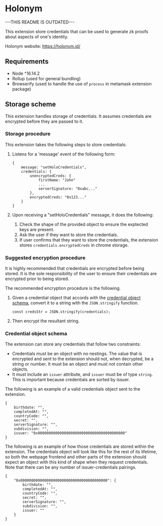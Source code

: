 # Holonym

---THIS README IS OUTDATED---

This extension store credentials that can be used to generate zk proofs about aspects of one's identity.

Holonym website: https://holonym.id/

## Requirements

- Node ^16.14.2
- Rollup (used for general bundling)
- Browserify (used to handle the use of `process` in metamask extension package)

## Storage scheme

This extension handles storage of credentials. It assumes credentials are encrypted before they are passed to it.

### Storage procedure

This extension takes the following steps to store credentials:

1.  Listens for a 'message' event of the following form:

        {
            message: "setHoloCredentials",
            credentials: {
                unencryptedCreds: {
                    firstName: "John"
                    ...
                    serverSignature: "0xabc..."
                },
                encryptedCreds: "0x123..."
            }
        }

2.  Upon receiving a "setHoloCredentials" message, it does the following:
    1.  Check the shape of the provided object to ensure the exptected keys are present.
    2.  Ask the user if they want to store the credentials.
    3.  If user confirms that they want to store the credentials, the extension stores `credentials.encryptedCreds` in chrome storage.

### Suggested encryption procedure

It is highly recommended that credentials are encrypted before being stored. It is the sole responsibility of the user to ensure their credentials are encrypted prior to being stored.

The recommended encryption procedure is the following.

1.  Given a credential object that accords with the [credential object schema](#credential-object-schema), convert it to a string with the `JSON.stringify` function.

        const credsStr = JSON.stringify(credentials);

2.  Then encrypt the resultant string.

### Credential object schema

The extension can store any credentials that follow two constraints:

- Credentials must be an object with no nestings. The value that is encrypted and sent to the extension should not, when decrypted, be a string or number. It must be an object and must not contain other objects.
- It must include an `issuer` attribute, and `issuer` must be of type `string`. This is important because credentials are sorted by issuer.

The following is an example of a valid credentials object sent to the extension.

    {
        birthdate: "",
        completedAt: "",
        countryCode: "",
        secret: "",
        serverSignature: "",
        subdivision: "",
        issuer: "0x0000000000000000000000000000000000000000"
    }

The following is an example of how those credentials are stored within the extension. The credentials object will look like this for the rest of its lifetime, so both the webpage frontend and other parts of the extension should expect an object with this kind of shape when they request credentials. Note that there can be any number of issuer-credentials pairings.

    {
        "0x0000000000000000000000000000000000000000": {
            birthdate: "",
            completedAt: "",
            countryCode: "",
            secret: "",
            serverSignature: "",
            subdivision: "",
            issuer: ""
        }
    }
